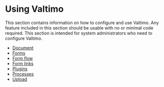 # Using Valtimo

This section contains information on how to configure and use Valtimo. Any feature included in this section should be 
usable with no or minimal code required. This section is intended for system administrators who need to configure 
Valtimo.

* [Document](document/document.md)
* [Forms](forms/forms.md)
* [Form flow](form-flow/form-flow.md)
* [Form links](form-link/form-link.md)
* [Plugins](plugin/plugins.md)
* [Processes](process/process.md)
* [Upload](upload/upload.md)